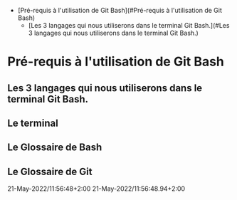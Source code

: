- [Pré-requis à l'utilisation de Git Bash](#Pré-requis à l'utilisation de Git Bash)
	- [Les 3 langages qui nous utiliserons dans le terminal Git Bash.](#Les 3 langages qui nous utiliserons dans le terminal Git Bash.)
# Pré-requis à l'utilisation de Git Bash
## Les 3 langages qui nous utiliserons dans le terminal Git Bash.
## Le terminal
## Le Glossaire de Bash
## Le Glossaire de Git
21-May-2022/11:56:48+2:00 21-May-2022/11:56:48.94+2:00